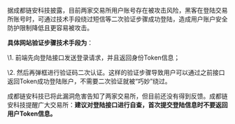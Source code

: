 据成都链安科技披露，目前两家交易所用户账号存在被攻击风险，黑客在登陆交易所账号时，可通过技术手段绕过短信等二次验证步骤成功登陆，造成用户账户安全防护限制降低且更容易被攻击。



**具体网站验证步骤技术手段为**：



\1. 前端先向登陆接口发送登录请求，并且返回身份Token信息；



\2. 然后再弹框进行验证码二次认证。这样的验证步骤导致用户可以通过之前接口返回Token成功登陆账户，不需要二次验证就被“巧妙”绕过。



成都链安科技已将此漏洞危害告知了两家交易所，但目前还没有得到反馈。成都链安科技提醒广大交易所：**建议对登陆接口进行自查，首次提交登陆信息时不要返回用户Token信息。**